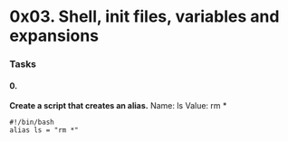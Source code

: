 # 0x03. Shell, init files, variables and expansions
### Tasks
#### 0. <o>
**Create a script that creates an alias.**
Name: ls
Value: rm *

```
#!/bin/bash
alias ls = "rm *"
```

